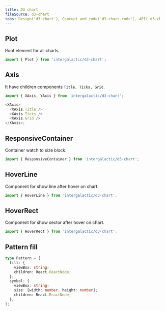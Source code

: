 ```yaml
---
title: D3 chart
fileSource: d3-chart
tabs: Design('d3-chart'), Concept and code('d3-chart-code'), API('d3-chart-api'), A11y('d3-chart-a11y'), Changelog('d3-chart-changelog')
---
```


## Plot

Root element for all charts.

```js
import { Plot } from 'intergalactic/d3-chart';
```

<TypesView type="PlotProps" :types={...types} />

## Axis

It have children components `Title, Ticks, Grid`.

```js
import { XAxis, YAxis } from 'intergalactic/d3-chart';

<XAxis>
  <XAxis.Title />
  <XAxis.Ticks />
  <XAxis.Grid />
</XAxis>;
```

<TypesView type="XAxisProps" :types={...types} />

<TypesView type="YAxisProps" :types={...types} />

<TypesView type="AxisTitleProps" :types={...types} />

<TypesView type="AxisTicksProps" :types={...types} />

<TypesView type="AxisGridProps" :types={...types} />

## ResponsiveContainer

Container watch to size block.

```js
import { ResponsiveContainer } from 'intergalactic/d3-chart';
```

<TypesView type="ResponsiveContainerProps" :types={...types} />

## HoverLine

Component for show line after hover on chart.

```js
import { HoverLine } from 'intergalactic/d3-chart';
```

<TypesView type="HoverProps" :types={...types} />

## HoverRect

Component for show sector after hover on chart.

```js
import { HoverRect } from 'intergalactic/d3-chart';
```

<TypesView type="HoverProps" :types={...types} />

<script setup>import { data as types } from '@types.data.ts';</script>

## Pattern fill

```ts
type Pattern = {
  fill: {
    viewBox: string;
    children: React.ReactNode;
  };
  symbol: {
    viewBox: string;
    size: [width: number, height: number];
    children: React.ReactNode;
  };
};
```

<TypesView type="Pattern" :types={...types} />
